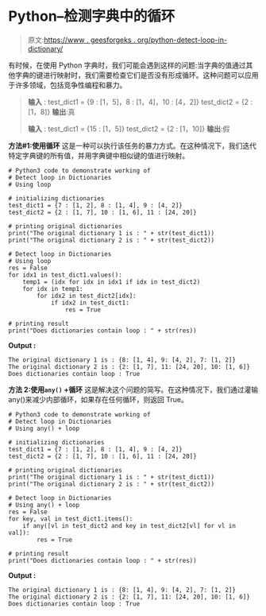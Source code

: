 # Python–检测字典中的循环

> 原文:[https://www . geesforgeks . org/python-detect-loop-in-dictionary/](https://www.geeksforgeeks.org/python-detect-loop-in-dictionaries/)

有时候，在使用 Python 字典时，我们可能会遇到这样的问题:当字典的值通过其他字典的键进行映射时，我们需要检查它们是否没有形成循环。这种问题可以应用于许多领域，包括竞争性编程和暴力。

> **输入** : test_dict1 = {9 : [1，5]，8 : [1，4]，10 : [4，2]}
> test_dict2 = {2 : [1，8]}
> **输出**:真
> 
> **输入** : test_dict1 = {15 : [1，5]}
> test_dict2 = {2 : [1，10]}
> **输出**:假

**方法#1:使用循环**
这是一种可以执行该任务的暴力方式。在这种情况下，我们迭代特定字典键的所有值，并用字典键中相似键的值进行映射。

```
# Python3 code to demonstrate working of 
# Detect loop in Dictionaries
# Using loop

# initializing dictionaries
test_dict1 = {7 : [1, 2], 8 : [1, 4], 9 : [4, 2]} 
test_dict2 = {2 : [1, 7], 10 : [1, 6], 11 : [24, 20]} 

# printing original dictionaries
print("The original dictionary 1 is : " + str(test_dict1))
print("The original dictionary 2 is : " + str(test_dict2))

# Detect loop in Dictionaries
# Using loop
res = False
for idx1 in test_dict1.values():
    temp1 = (idx for idx in idx1 if idx in test_dict2)
    for idx in temp1:
        for idx2 in test_dict2[idx]:
            if idx2 in test_dict1:
                res = True

# printing result 
print("Does dictionaries contain loop : " + str(res)) 
```

**Output :**

```
The original dictionary 1 is : {8: [1, 4], 9: [4, 2], 7: [1, 2]}
The original dictionary 2 is : {2: [1, 7], 11: [24, 20], 10: [1, 6]}
Does dictionaries contain loop : True

```

**方法 2:使用`any()` +循环**
这是解决这个问题的简写。在这种情况下，我们通过灌输 any()来减少内部循环，如果存在任何循环，则返回 True。

```
# Python3 code to demonstrate working of 
# Detect loop in Dictionaries
# Using any() + loop

# initializing dictionaries
test_dict1 = {7 : [1, 2], 8 : [1, 4], 9 : [4, 2]} 
test_dict2 = {2 : [1, 7], 10 : [1, 6], 11 : [24, 20]} 

# printing original dictionaries
print("The original dictionary 1 is : " + str(test_dict1))
print("The original dictionary 2 is : " + str(test_dict2))

# Detect loop in Dictionaries
# Using any() + loop
res = False
for key, val in test_dict1.items():
    if any([vl in test_dict2 and key in test_dict2[vl] for vl in val]):
        res = True

# printing result 
print("Does dictionaries contain loop : " + str(res)) 
```

**Output :**

```
The original dictionary 1 is : {8: [1, 4], 9: [4, 2], 7: [1, 2]}
The original dictionary 2 is : {2: [1, 7], 11: [24, 20], 10: [1, 6]}
Does dictionaries contain loop : True

```